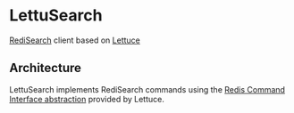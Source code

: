 # LettuSearch
[RediSearch](https://oss.redislabs.com/redisearch) client based on [Lettuce](https://lettuce.io)

## Architecture
LettuSearch implements RediSearch commands using the [Redis Command Interface abstraction](https://lettuce.io/core/5.0.1.RELEASE/reference/#redis-command-interfaces) provided by Lettuce.
